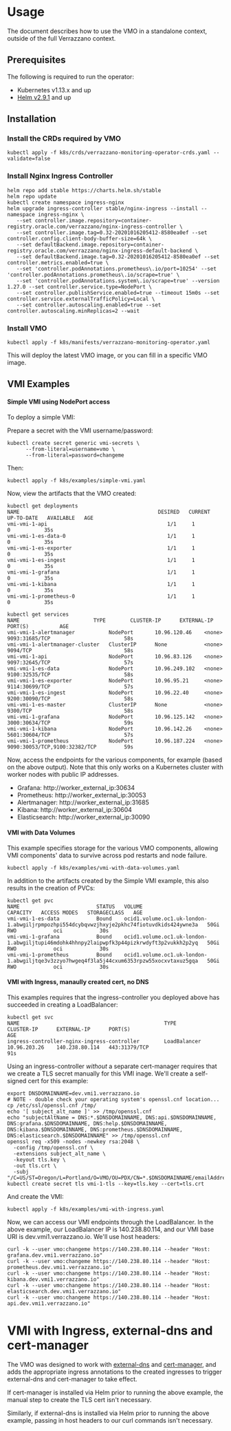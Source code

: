 # Usage

The document describes how to use the VMO in a standalone context, outside of the full Verrazzano context.

## Prerequisites

The following is required to run the operator:

* Kubernetes v1.13.x and up
* [Helm v2.9.1](https://github.com/kubernetes/helm/releases/tag/v2.9.1) and up

## Installation

### Install the CRDs required by VMO

```
kubectl apply -f k8s/crds/verrazzano-monitoring-operator-crds.yaml --validate=false
```

### Install Nginx Ingress Controller

```
helm repo add stable https://charts.helm.sh/stable
helm repo update
kubectl create namespace ingress-nginx
helm upgrade ingress-controller stable/nginx-ingress --install --namespace ingress-nginx \
   --set controller.image.repository=container-registry.oracle.com/verrazzano/nginx-ingress-controller \
   --set controller.image.tag=0.32-20201016205412-8580ea0ef --set controller.config.client-body-buffer-size=64k \
   --set defaultBackend.image.repository=container-registry.oracle.com/verrazzano/nginx-ingress-default-backend \
   --set defaultBackend.image.tag=0.32-20201016205412-8580ea0ef --set controller.metrics.enabled=true \
   --set 'controller.podAnnotations.prometheus\.io/port=10254' --set 'controller.podAnnotations.prometheus\.io/scrape=true' \
   --set 'controller.podAnnotations.system\.io/scrape=true' --version 1.27.0 --set controller.service.type=NodePort \
   --set controller.publishService.enabled=true --timeout 15m0s --set controller.service.externalTrafficPolicy=Local \
   --set controller.autoscaling.enabled=true --set controller.autoscaling.minReplicas=2 --wait
```

### Install VMO

```
kubectl apply -f k8s/manifests/verrazzano-monitoring-operator.yaml
```

This will deploy the latest VMO image, or you can fill in a specific VMO image.

## VMI Examples

#### Simple VMI using NodePort access

To deploy a simple VMI:

Prepare a secret with the VMI username/password:
```
kubectl create secret generic vmi-secrets \
      --from-literal=username=vmo \
      --from-literal=password=changeme
```

Then:
```
kubectl apply -f k8s/examples/simple-vmi.yaml
```

Now, view the artifacts that the VMO created:

```
kubectl get deployments
NAME                                             DESIRED   CURRENT   UP-TO-DATE   AVAILABLE   AGE
vmi-vmi-1-api                                       1/1     1            0           35s
vmi-vmi-1-es-data-0                                 1/1     1            0           35s
vmi-vmi-1-es-exporter                               1/1     1            0           35s
vmi-vmi-1-es-ingest                                 1/1     1            0           35s
vmi-vmi-1-grafana                                   1/1     1            0           35s
vmi-vmi-1-kibana                                    1/1     1            0           35s
vmi-vmi-1-prometheus-0                              1/1     1            0           35s

kubectl get services
NAME                        TYPE        CLUSTER-IP      EXTERNAL-IP   PORT(S)          AGE
vmi-vmi-1-alertmanager           NodePort       10.96.120.46    <none>           9093:31685/TCP                        58s
vmi-vmi-1-alertmanager-cluster   ClusterIP      None            <none>           9094/TCP                              58s
vmi-vmi-1-api                    NodePort       10.96.83.126    <none>           9097:32645/TCP                        57s
vmi-vmi-1-es-data                NodePort       10.96.249.102   <none>           9100:32535/TCP                        58s
vmi-vmi-1-es-exporter            NodePort       10.96.95.21     <none>           9114:30699/TCP                        57s
vmi-vmi-1-es-ingest              NodePort       10.96.22.40     <none>           9200:30090/TCP                        58s
vmi-vmi-1-es-master              ClusterIP      None            <none>           9300/TCP                              58s
vmi-vmi-1-grafana                NodePort       10.96.125.142   <none>           3000:30634/TCP                        59s
vmi-vmi-1-kibana                 NodePort       10.96.142.26    <none>           5601:30604/TCP                        57s
vmi-vmi-1-prometheus             NodePort       10.96.187.224   <none>           9090:30053/TCP,9100:32382/TCP         59s
```

Now, access the endpoints for the various components, for example (based on the above output).  Note that this only works
on a Kubernetes cluster with worker nodes with public IP addresses.
* Grafana: http://worker_external_ip:30634
* Prometheus: http://worker_external_ip:30053
* Alertmanager: http://worker_external_ip:31685
* Kibana: http://worker_external_ip:30604
* Elasticsearch: http://worker_external_ip:30090

#### VMI with Data Volumes

This example specifies storage for the various VMO components, allowing VMI components' data to
survive across pod restarts and node failure.

```
kubectl apply -f k8s/examples/vmi-with-data-volumes.yaml
```

In addition to the artifacts created by the Simple VMI example, this also results in the creation of PVCs:

```
kubectl get pvc
NAME                         STATUS   VOLUME                                                                                      CAPACITY   ACCESS MODES   STORAGECLASS   AGE
vmi-vmi-1-es-data            Bound    ocid1.volume.oc1.uk-london-1.abwgiljrpmpozhpi554dcybqvwzjhxyje2pkhc74fiotuvdkids424ywne3a   50Gi       RWO            oci            30s
vmi-vmi-1-grafana            Bound    ocid1.volume.oc1.uk-london-1.abwgiljtupi46mdohk4hhnpy2laipwpfk3p44pizkrwdyft3p2vukkh2p2yq   50Gi       RWO            oci            30s
vmi-vmi-1-prometheus         Bound    ocid1.volume.oc1.uk-london-1.abwgiljtqe3v3zzyo7hwgeq4f3la5j44cxum6353rpzw55xocxvtaxuz5gqa   50Gi       RWO            oci            30s
```

#### VMI with Ingress, manaully created cert, no DNS

This examples requires that the ingress-controller you deployed above has succeeded in creating a LoadBalancer:

```
kubectl get svc
NAME                                               TYPE           CLUSTER-IP      EXTERNAL-IP      PORT(S)                               AGE
ingress-controller-nginx-ingress-controller        LoadBalancer   10.96.203.26    140.238.80.114   443:31379/TCP                         91s
```

Using an ingress-controller _without_ a separate cert-manager requires that we create a TLS secret manually for this VMI inage.  We'll 
create a self-signed cert for this example:

```
export DNSDOMAINNAME=dev.vmi1.verrazzano.io
# NOTE - double check your operating system's openssl.cnf location...
cp /etc/ssl/openssl.cnf /tmp/
echo '[ subject_alt_name ]' >> /tmp/openssl.cnf
echo "subjectAltName = DNS:*.$DNSDOMAINNAME, DNS:api.$DNSDOMAINNAME, DNS:grafana.$DNSDOMAINNAME, DNS:help.$DNSDOMAINNAME, DNS:kibana.$DNSDOMAINNAME, DNS:prometheus.$DNSDOMAINNAME, DNS:elasticsearch.$DNSDOMAINNAME" >> /tmp/openssl.cnf
openssl req -x509 -nodes -newkey rsa:2048 \
  -config /tmp/openssl.cnf \
  -extensions subject_alt_name \
  -keyout tls.key \
  -out tls.crt \
  -subj "/C=US/ST=Oregon/L=Portland/O=VMO/OU=PDX/CN=*.$DNSDOMAINNAME/emailAddress=postmaster@$DNSDOMAINNAME"
kubectl create secret tls vmi-1-tls --key=tls.key --cert=tls.crt
```

And create the VMI:
```
kubectl apply -f k8s/examples/vmi-with-ingress.yaml
```

Now, we can access our VMI endpoints through the LoadBalancer.  In the above example, our LoadBalancer IP is 140.238.80.114, and our VMI 
base URI is dev.vmi1.verrazzano.io.  We'll use host headers:

```
curl -k --user vmo:changeme https://140.238.80.114 --header "Host: grafana.dev.vmi1.verrazzano.io"
curl -k --user vmo:changeme https://140.238.80.114 --header "Host: prometheus.dev.vmi1.verrazzano.io"
curl -k --user vmo:changeme https://140.238.80.114 --header "Host: kibana.dev.vmi1.verrazzano.io"
curl -k --user vmo:changeme https://140.238.80.114 --header "Host: elasticsearch.dev.vmi1.verrazzano.io"
curl -k --user vmo:changeme https://140.238.80.114 --header "Host: api.dev.vmi1.verrazzano.io"
```

# VMI with Ingress, external-dns and cert-manager

The VMO was designed to work with [external-dns](https://github.com/helm/charts/tree/master/stable/external-dns) and 
[cert-manager](https://github.com/jetstack/cert-manager), and adds the appropriate ingress annotations to 
the created ingresses to trigger external-dns and cert-manager to take effect.

If cert-manager is installed via Helm prior to running the above example, the manual step to create the TLS cert isn't necessary.

Similarly, if external-dns is installed via Helm prior to running the above example, passing in host headers to our curl 
commands isn't necessary.
